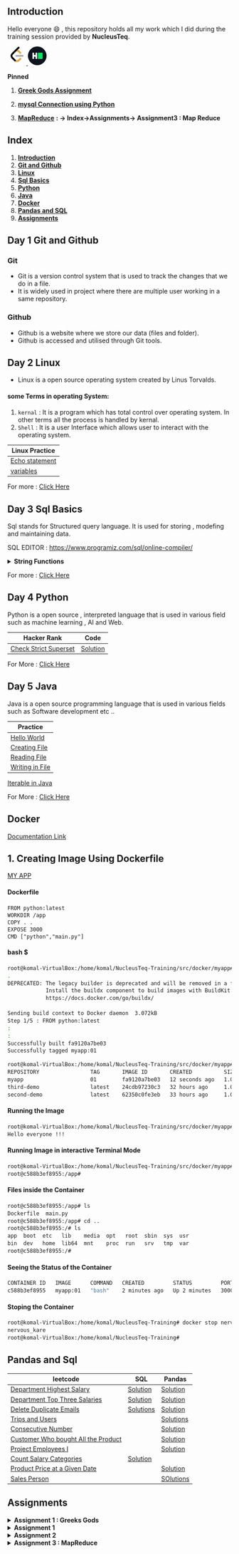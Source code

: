 ## Introduction

Hello everyone :smile: , this repository holds all my work which I did during the training session provided by **NucleusTeq**.



<a href = "https://leetcode.com/komal_patel/"><img src ="images/LeetCode.png" width = "42" alt = "LeetCode" style = "border-radius: 50%"> </a>
<a href = "https://www.hackerrank.com/profile/komal14march2002"><img src ="images/Hackerrank.png" width = "42" alt = "LeetCode" style = "border-radius: 50%"> </a>

**Pinned**   
1. [**Greek Gods Assignment**](src/python/pandas_library/greek_gods_exam.ipynb)

1. [**mysql Connection using Python**](PYTHON.md#mysql-connection-using-python)

1. [**MapReduce**](#assignments) **: -> Index->Assignments-> Assignment3 : Map Reduce**

## Index
1. **[Introduction](#introduction)**
1. **[Git and Github](#day-1-git-and-github)**
1. **[Linux](#day-2-linux)**
1. **[Sql Basics](#day-3-sql-basics)**
1. **[Python](#day-4-python)**
1. **[Java](#day-5-java)**
1. **[Docker](#docker)**
1. **[Pandas and SQL](#pandas-and-sql)**
1. **[Assignments](#assignments)**


## Day 1 Git and Github
### Git
- Git is a version control system that is used to track the changes that we do in a file.
- It is widely used in project where there are multiple user working in a same repository.
### Github
- Github is a website where we store our data (files and folder).
- Github is accessed and utilised through Git tools.

## Day 2 Linux 
- Linux is a open source operating system created by Linus Torvalds. 
#### some Terms in operating System:
1. `kernal` : It is a program which has total control over operating system. In other terms all the process is handled by kernal.
1. `Shell` : It is a user Interface which allows user to interact with the operating system. 

| Linux Practice |
|----------------|
|[Echo statement](src/linux/echo_statement.sh)|
|[variables](src/linux/working_with_variable.sh)|

For more : [Click Here](LINUX.md)


## Day 3 Sql Basics
Sql stands for Structured query language. It is used for storing , modefing and maintaining data.

SQL EDITOR : https://www.programiz.com/sql/online-compiler/  

<details >
<summary><b>String Functions</b></summary>

We will be using table `customer` .

Table : `Customer`
|customer_id|	first_name	|last_name|	age|	country|
|-----------|---------------|----------|-----|----|
|1|	John	|Doe	|31	|USA|
|2|	Robert	|Luna	|22	|USA|
|3|	David	|Robinson|	22	|UK|
|4|	John	|Reinhardt|	25	|UK|
|5|	Betty	|Doe	|28	|UAE|

1. CHARINDEX(character, String) : Finds the index of character in String.

Query : `SELECT first_name , CHARINDEX("o",first_name) AS character_index FROM customers;`  
`Output : `

|first_name|	character_index|
|----------|--------------------|
|John	|2|
|Robert	|2|
|David	|0|
|John	|2|
|Betty	|0|

2. CONCAT(string1 , string2,.....) : It concat two String.

Query : `SELECT first_name || " " || last_name AS Full_Name FROM customers;`  

|Full_Name|
|---------|
|John Doe|
|Robert Luna|
|David Robinson|
|John Reinhardt|
|Betty Doe|

3. LENGTH(String) : Return length of String.

Query : `SELECT LENGTH(first_name) AS length_of_name FROM customers;`   
`Output : `  

|length_of_name|
|---------------|
|4|
|6|
|5|
|4|
|5|

4. REPLACE(String, substr_you_want_to_replace, substr) : This function replaces all occurrences of a substring within a string, with a new substring.  

Query : `SELECT REPLACE(first_name, "tt", "rr") AS replaced_string FROM customers;`  
`Output : `

|replaced_string|
|---------------|
|John|
|Robert|
|David|
|John|
|Berry|

5. REVERSE(string) : Reverse the string.  

Query : `SELECT REVERSE(first_name) AS reversed FROM customers;`  
`Output : `
|reversed|
|--------|
|nhoJ|
|treboR|
|divaD|
|nhoJ|
|ytteB|
6. SUBSTRING(string , start , length) : Retrun substring of the strng.

Query : `SELECT SUBSTRING(first_name, 1,3) AS substring FROM customers;`  
`Output : `

|substring|
|---------|
|Joh|
|Rob|
|Dav|
|Joh|
|Bet|

7. LOWER(string) : convert string to lower case.

Query : `SELECT LOWER(first_name) AS lower FROM customers;`  
`Output : `

|lower|
|------|
|john|
|robert|
|david|
|john|
|betty|

8. UPPER(string) : convert string to upper case.

Query : `SELECT UPPER(first_name) AS lower FROM customers;`  
`Output : `

|upper|
|-----|
|JOHN|
|ROBERT|
|DAVID|
|JOHN|
|BETTY|

</details>  

For more : [Click Here](SQL.md)

## Day 4 Python 

Python is a open source , interpreted language that is used in various field such as machine learning , AI and Web.

|Hacker Rank| Code |
|-----------|------|
|[Check Strict Superset](https://www.hackerrank.com/challenges/py-check-strict-superset/problem?isFullScreen=true)|[Solution](src/python/check_strict_superset.py)|

For More : [Click Here](PYTHON.md)

## Day 5 Java

Java is a open source programming language that is used in various fields such as Software development etc ..

|Practice|
|--------|
|[Hello World](src/javafiles/HelloWorld.java)|
|[Creating File](src/javafiles/filehandling/CreateFile.java)|
|[Reading File](src/javafiles/filehandling/ReadingFile.java)|
|[Writing in File](src/javafiles/filehandling/WritingInFile.java)|
[Iterable in Java](src/javafiles/IteratorForClass.java)

For More : [Click Here](JAVA.md)
## Docker
[Documentation Link ](https://docs.docker.com/get-started/02_our_app/)

## 1. Creating Image Using Dockerfile

[MY APP](src/docker/myapp/)

#### Dockerfile
``` docker
FROM python:latest
WORKDIR /app
COPY . .
EXPOSE 3000
CMD ["python","main.py"]
```
#### bash $

```bash
root@komal-VirtualBox:/home/komal/NucleusTeq-Training/src/docker/myapp# docker build -t myapp:01 
. 
DEPRECATED: The legacy builder is deprecated and will be removed in a future release.
            Install the buildx component to build images with BuildKit:
            https://docs.docker.com/go/buildx/

Sending build context to Docker daemon  3.072kB
Step 1/5 : FROM python:latest
:
:
Successfully built fa9120a7be03
Successfully tagged myapp:01

```
```bash
root@komal-VirtualBox:/home/komal/NucleusTeq-Training/src/docker/myapp# docker images
REPOSITORY                TAG       IMAGE ID       CREATED          SIZE
myapp                     01        fa9120a7be03   12 seconds ago   1.02GB
third-demo                latest    24cdb97230c3   32 hours ago     1.02GB
second-demo               latest    62350c0fe3eb   33 hours ago     1.02GB
```
#### Running the Image
```bash
root@komal-VirtualBox:/home/komal/NucleusTeq-Training/src/docker/myapp# docker run myapp:01
Hello everyone !!!
```
#### Running Image in interactive Terminal Mode
```bash
root@komal-VirtualBox:/home/komal/NucleusTeq-Training/src/docker/myapp# docker run -it myapp:01 bash
root@c588b3ef8955:/app# 
```
#### Files inside the Container
```bash
root@c588b3ef8955:/app# ls
Dockerfile  main.py
root@c588b3ef8955:/app# cd ..
root@c588b3ef8955:/# ls
app  boot  etc   lib    media  opt   root  sbin  sys  usr
bin  dev   home  lib64  mnt    proc  run   srv   tmp  var
root@c588b3ef8955:/# 
```
#### Seeing the Status of the Container
```bash
CONTAINER ID   IMAGE      COMMAND   CREATED         STATUS         PORTS      NAMES
c588b3ef8955   myapp:01   "bash"    2 minutes ago   Up 2 minutes   3000/tcp   nervous_kare
```
#### Stoping the Container
```bash
root@komal-VirtualBox:/home/komal/NucleusTeq-Training# docker stop nervous_kare
nervous_kare
root@komal-VirtualBox:/home/komal/NucleusTeq-Training# 
```

## Pandas and Sql

|leetcode|SQL | Pandas|
|--------|----|-------|
|[Department Highest Salary](https://leetcode.com/problems/department-highest-salary/description/?lang=pythondata)|[Solution](src/sql/department_highest_salary.sql)|[Solution](src/python/department_highest_salary.py)|
|[Department Top Three Salaries](https://leetcode.com/problems/department-top-three-salaries/description/?lang=pythondata)|[Solution](src/sql/department_top_three_salary.sql)|[Solution](src/python/department_top_three_highest_salary.py)|
|[Delete Duplicate Emails](https://leetcode.com/problems/delete-duplicate-emails/description/?lang=pythondata)|[Solutions](src/sql/delete_dublicate_emails.sql)  |[Solution](src/python/delete_duplicate_email.py)|
|[Trips and Users](https://leetcode.com/problems/trips-and-users/description/?lang=pythondata)| |[Solutions](src/python/trip_and_users.py)|
|[Consecutive Number](https://leetcode.com/problems/consecutive-numbers/submissions/1214194127/?lang=pythondata)||[Solution](src/python/consicutive_number.py)|
|[Customer Who bought All the Product](https://leetcode.com/problems/customers-who-bought-all-products/submissions/1214236054/?lang=pythondata)||[Solution](src/python/customer_who_bought_all_the_product.py)|
|[Project Employees I](https://leetcode.com/problems/project-employees-i/description/?lang=pythondata)||[Solution](src/python/project_employee_I.py)|
|[Count Salary Categories](https://leetcode.com/problems/count-salary-categories/description/?envType=study-plan-v2&envId=top-sql-50)|[Solution](src/sql/count_salary_categories.sql)||
|[Product Price at a Given Date](https://leetcode.com/problems/product-price-at-a-given-date/description/?envType=study-plan-v2&envId=top-sql-50)||[Solution](src/python/product_price_at_given_data.py)|
|[Sales Person](https://leetcode.com/problems/sales-person/description/?lang=pythondata)||[SOlutions](src/python/sale_person.py)|

## Assignments
<details>
<summary><b>Assignment 1 : Greeks Gods</b></summary>

[**Greeks God Dataset**](src/python/pandas_library/greek_god.csv)    
[**Greeks Goddess Dataset**](src/python/pandas_library/greek_god.csv)

**My Answer** : [Open](src/python/pandas_library/greek_gods_exam.ipynb)
</details>
<details>
<summary><b>Assignment 1</b></summary>
<br>

**Problem Statement** : Your company employs 200 people. They keep records of all the employee information in the *`Employees.csv`* file, which contains the following columns: first name, last name, department, position, and salary. However, they would like to sort the data; first, they would like to group the rows by department lexicographically, and then they would like to sort the rows by salary.
you have been assigned to create a Java application that is capable of carrying out this task.     

**Dataset** : [**open**](src/python/pandas_library/Employees.csv)

</details>

<details>
<summary><b>Assignment 2</b></summary>
<br>

**Problem Statement** : You have a file that stores data about players' scores they achieved in different matches against different teams at different points in time, You have to identify the highest score of each player among all the matches
If the entry is only a string that is the name of the player, and if the entry is pak_55_01_nov that implies the match against Pakistan scored 55 runs on November first.
     

**Dataset** : [**open**](src/python/pandas_library/Scores.csv)

Answer : [**Solution Code**](src/python/pandas_library/assignment_II.ipynb)

</details>
<details>
<summary><b>Assignment 3 : MapReduce</b></summary>

Dataset : [Open](src/python/assignment_dataset.txt)  
Maper File : [Open](src/python/assignment_mapper.py)  
Reduce File : [Open](src/python/assignment_reducer.py)

```bash
komal@komal-VirtualBox:~/NucleusTeq-Training/src/python$ cat assignment_dataset.txt | python3 assignment_mapper.py | sort -k 1,1 | python3 assignment_reducer.py 
```
**OUTPUT**
```
a 3
all 1
All 1
be 2
brown 1
by 1
chuck 2
could 1
cream 1
dog 1
ends 1
for 1
fox 1
How 1
I 1
ice 1
if 1
is 1
jumps 1
lazy 1
much 1
not 1
of 1
or 1
over 1
peck 1
peppers 1
Peter 1
picked 1
pickled 1
Piper 1
question 1
quick 1
scream 3
seashells 1
seashore 1
sells 1
She 1
that 2
the 3
The 1
to 1
To 1
we 1
well 2
wood 2
woodchuck 2
would 1
you 1
```
</details>
